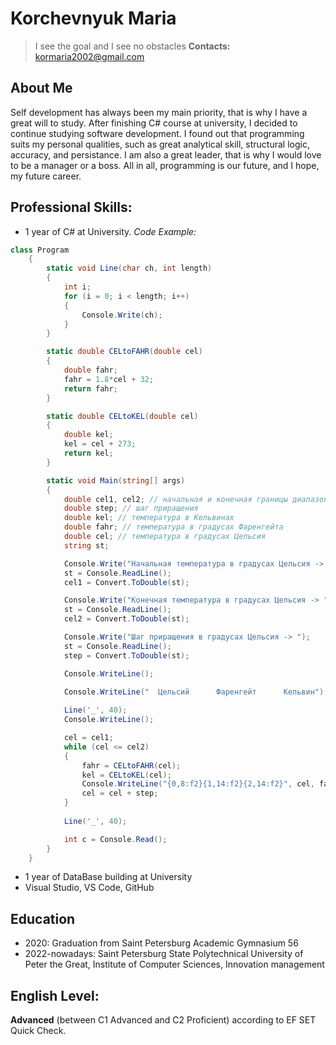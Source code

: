 # Korchevnyuk Maria
> I see the goal and I see no obstacles
**Contacts:** kormaria2002@gmail.com

## About Me
Self development has always been my main priority, that is why I have a great will to study. 
After finishing C# course at university, I decided to continue studying software development. 
I found out that programming suits my personal qualities, such as great analytical skill, structural logic, accuracy, and persistance. 
I am also a great leader, that is why I would love to be a manager or a boss. 
All in all, programming is our future, and I hope, my future career.

## Professional Skills:
* 1 year of C# at University.
*Code Example:* 
```C#
class Program
    {
        static void Line(char ch, int length)
        {
            int i;
            for (i = 0; i < length; i++)
            {
                Console.Write(ch);
            }
        }

        static double CELtoFAHR(double cel)
        {
            double fahr;
            fahr = 1.8*cel + 32;
            return fahr;
        }

        static double CELtoKEL(double cel)
        {
            double kel;
            kel = cel + 273;
            return kel;
        }

        static void Main(string[] args)
        {
            double cel1, cel2; // начальная и конечная границы диапазона температур
            double step; // шаг приращения
            double kel; // температура в Кельвинах
            double fahr; // температура в градусах Фаренгейта
            double cel; // температура в градусах Цельсия
            string st;

            Console.Write("Начальная температура в градусах Цельсия -> ");
            st = Console.ReadLine();
            cel1 = Convert.ToDouble(st);

            Console.Write("Конечная температура в градусах Цельсия -> ");
            st = Console.ReadLine();
            cel2 = Convert.ToDouble(st);

            Console.Write("Шаг приращения в градусах Цельсия -> ");
            st = Console.ReadLine();
            step = Convert.ToDouble(st);

            Console.WriteLine();

            Console.WriteLine("  Цельсий      Фаренгейт      Кельвин");
          
            Line('_', 40);
            Console.WriteLine();

            cel = cel1;
            while (cel <= cel2)
            {
                fahr = CELtoFAHR(cel);
                kel = CELtoKEL(cel);
                Console.WriteLine("{0,8:f2}{1,14:f2}{2,14:f2}", cel, fahr, kel);
                cel = cel + step;
            }
            
            Line('_', 40);

            int c = Console.Read();
        }
    }
```
* 1 year of DataBase building at University
* Visual Studio, VS Code, GitHub

## Education
* 2020: Graduation from Saint Petersburg Academic Gymnasium 56
* 2022-nowadays: Saint Petersburg State Polytechnical University of Peter the Great, Institute of Computer Sciences, Innovation management

## English Level:
**Advanced** (between C1 Advanced and C2 Proficient) according to EF SET Quick Check.


